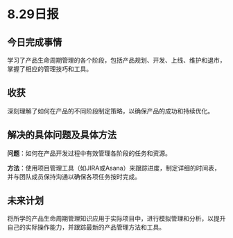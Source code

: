 # 8.29日报

## 今日完成事情

学习了产品生命周期管理的各个阶段，包括产品规划、开发、上线、维护和退市，掌握了相应的管理技巧和工具。

## 收获

深刻理解了如何在产品的不同阶段制定策略，以确保产品的成功和持续优化。

## 解决的具体问题及具体方法

**问题**：如何在产品开发过程中有效管理各阶段的任务和资源。

**方法**：使用项目管理工具（如JIRA或Asana）来跟踪进度，制定详细的时间表，并与团队成员保持沟通以确保各项任务按时完成。

## 未来计划

将所学的产品生命周期管理知识应用于实际项目中，进行模拟管理和分析，以提升自己的实际操作能力，并跟踪最新的产品管理方法和工具。